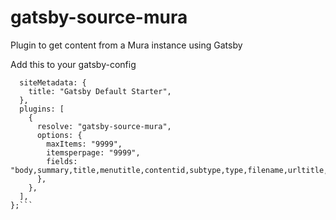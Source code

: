 # gatsby-source-mura
Plugin to get content from a Mura instance using Gatsby

Add this to your gatsby-config
```module.exports = {
  siteMetadata: {
    title: "Gatsby Default Starter",
  },
  plugins: [
    {
      resolve: "gatsby-source-mura",
      options: {
        maxItems: "9999",
        itemsperpage: "9999",
        fields: "body,summary,title,menutitle,contentid,subtype,type,filename,urltitle,display,assocfilename,links,images",
      },
    },
  ],
};```
